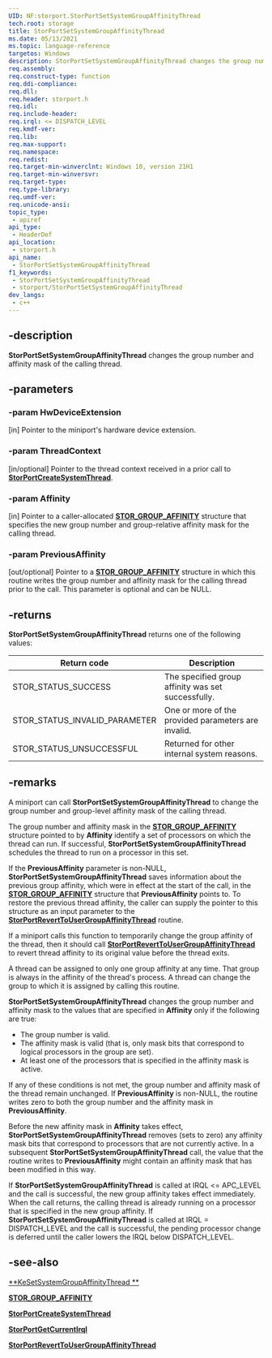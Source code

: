 ```yaml
---
UID: NF:storport.StorPortSetSystemGroupAffinityThread
tech.root: storage
title: StorPortSetSystemGroupAffinityThread
ms.date: 05/13/2021
ms.topic: language-reference
targetos: Windows
description: StorPortSetSystemGroupAffinityThread changes the group number and affinity mask of the calling thread.
req.assembly: 
req.construct-type: function
req.ddi-compliance: 
req.dll: 
req.header: storport.h
req.idl: 
req.include-header: 
req.irql: <= DISPATCH_LEVEL
req.kmdf-ver: 
req.lib: 
req.max-support: 
req.namespace: 
req.redist: 
req.target-min-winverclnt: Windows 10, version 21H1
req.target-min-winversvr: 
req.target-type: 
req.type-library: 
req.umdf-ver: 
req.unicode-ansi: 
topic_type:
 - apiref
api_type:
 - HeaderDef
api_location:
 - storport.h
api_name:
 - StorPortSetSystemGroupAffinityThread
f1_keywords:
 - StorPortSetSystemGroupAffinityThread
 - storport/StorPortSetSystemGroupAffinityThread
dev_langs:
 - c++
---
```


## -description

**StorPortSetSystemGroupAffinityThread** changes the group number and affinity mask of the calling thread.

## -parameters

### -param HwDeviceExtension

[in] Pointer to the miniport's hardware device extension.

### -param ThreadContext

[in/optional] Pointer to the thread context received in a prior call to [**StorPortCreateSystemThread**](nf-storport-storportcreatesystemthread.md).

### -param Affinity

[in] Pointer to a caller-allocated [**STOR_GROUP_AFFINITY**](ns-storport-stor_group_affinity.md) structure that specifies the new group number and group-relative affinity mask for the calling thread.

### -param PreviousAffinity

[out/optional] Pointer to a [**STOR_GROUP_AFFINITY**](ns-storport-stor_group_affinity.md) structure in which this routine writes the group number and affinity mask for the calling thread prior to the call. This parameter is optional and can be NULL.

## -returns

**StorPortSetSystemGroupAffinityThread** returns one of the following values:

| Return code | Description |
| ----------- | ----------- |
| STOR_STATUS_SUCCESS | The specified group affinity was set successfully. |
| STOR_STATUS_INVALID_PARAMETER | One or more of the provided parameters are invalid. |
| STOR_STATUS_UNSUCCESSFUL | Returned for other internal system reasons. |

## -remarks

A miniport can call **StorPortSetSystemGroupAffinityThread** to change the group number and group-level affinity mask of the calling thread.

The group number and affinity mask in the [**STOR_GROUP_AFFINITY**](ns-storport-stor_group_affinity.md) structure pointed to by **Affinity** identify a set of processors on which the thread can run. If successful, **StorPortSetSystemGroupAffinityThread** schedules the thread to run on a processor in this set.

If the **PreviousAffinity** parameter is non-NULL, **StorPortSetSystemGroupAffinityThread** saves information about the previous group affinity, which were in effect at the start of the call, in the [**STOR_GROUP_AFFINITY**](ns-storport-stor_group_affinity.md) structure that **PreviousAffinity** points to. To restore the previous thread affinity, the caller can supply the pointer to this structure as an input parameter to the [**StorPortRevertToUserGroupAffinityThread**](nf-storport-storportreverttousergroupaffinitythread.md) routine.

If a miniport calls this function to temporarily change the group affinity of the thread, then it should call [**StorPortRevertToUserGroupAffinityThread**](nf-storport-storportreverttousergroupaffinitythread.md) to revert thread affinity to its original value before the thread exits.

A thread can be assigned to only one group affinity at any time. That group is always in the affinity of the thread's process. A thread can change the group to which it is assigned by calling this routine.

**StorPortSetSystemGroupAffinityThread** changes the group number and affinity mask to the values that are specified in **Affinity** only if the following are true:

- The group number is valid.
- The affinity mask is valid (that is, only mask bits that correspond to logical processors in the group are set).
- At least one of the processors that is specified in the affinity mask is active.

If any of these conditions is not met, the group number and affinity mask of the thread remain unchanged. If **PreviousAffinity** is non-NULL, the routine writes zero to both the group number and the affinity mask in **PreviousAffinity**.

Before the new affinity mask in **Affinity** takes effect, **StorPortSetSystemGroupAffinityThread** removes (sets to zero) any affinity mask bits that correspond to processors that are not currently active. In a subsequent **StorPortSetSystemGroupAffinityThread** call, the value that the routine writes to **PreviousAffinity** might contain an affinity mask that has been modified in this way.

If **StorPortSetSystemGroupAffinityThread** is called at IRQL <= APC_LEVEL and the call is successful, the new group affinity takes effect immediately. When the call returns, the calling thread is already running on a processor that is specified in the new group affinity. If **StorPortSetSystemGroupAffinityThread** is called at IRQL = DISPATCH_LEVEL and the call is successful, the pending processor change is deferred until the caller lowers the IRQL below DISPATCH_LEVEL.

## -see-also

[**KeSetSystemGroupAffinityThread **](/windows-hardware/drivers/ddi/wdm/nf-wdm-kesetsystemgroupaffinitythread)

[**STOR_GROUP_AFFINITY**](ns-storport-stor_group_affinity.md)

[**StorPortCreateSystemThread**](nf-storport-storportcreatesystemthread.md)

[**StorPortGetCurrentIrql**](nf-storport-storportgetcurrentirql.md)

[**StorPortRevertToUserGroupAffinityThread**](nf-storport-storportreverttousergroupaffinitythread.md)
